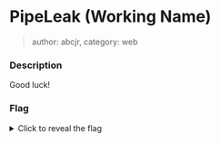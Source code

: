 # PipeLeak (Working Name)
> author: abcjr, category: web

### Description
Good luck!

### Flag
<details>
  <summary>Click to reveal the flag</summary>
  UVT{TEST_FLAG}
</details>